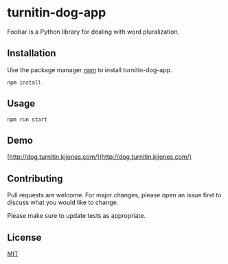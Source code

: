# turnitin-dog-app

Foobar is a Python library for dealing with word pluralization.

## Installation

Use the package manager [npm](https://www.npmjs.com/) to install turnitin-dog-app.

```
npm install
```

## Usage

```
npm run start
```

## Demo

[http://dog.turnitin.kjjones.com/](http://dog.turnitin.kjjones.com/)

## Contributing
Pull requests are welcome. For major changes, please open an issue first to discuss what you would like to change.

Please make sure to update tests as appropriate.

## License
[MIT](https://choosealicense.com/licenses/mit/)